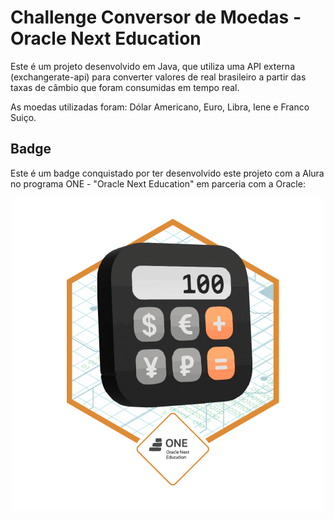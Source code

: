 # Challenge Conversor de Moedas - Oracle Next Education

Este é um projeto desenvolvido em Java, que utiliza uma API externa (exchangerate-api) para converter 
valores de real brasileiro a partir das taxas de câmbio que foram consumidas em tempo real. 

As moedas utilizadas foram: Dólar Americano, Euro, Libra, Iene e Franco Suiço. 

## Badge
Este é um badge conquistado por ter desenvolvido este projeto com a Alura no programa ONE - "Oracle Next Education" em parceria com a Oracle:

<div align="center">

![Badge](img/Badge-Conversor.png)

</div>
